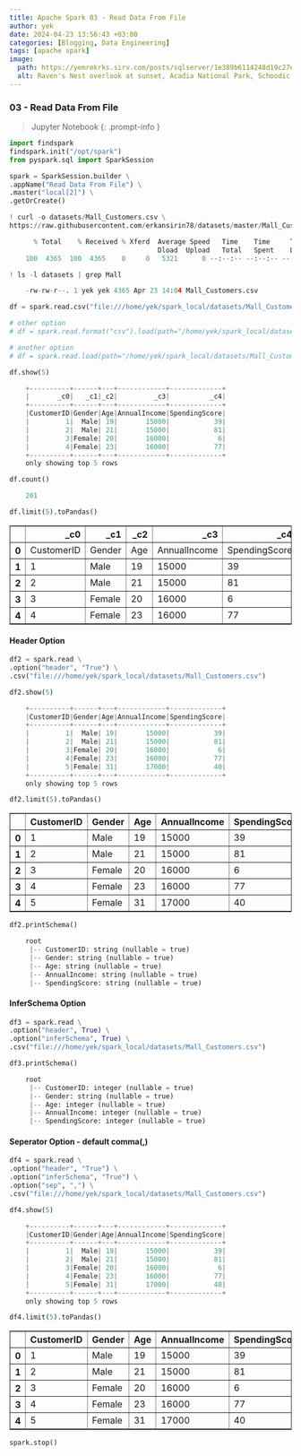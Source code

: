 ```yaml
---
title: Apache Spark 03 - Read Data From File
author: yek
date: 2024-04-23 13:56:43 +03:00
categories: [Blogging, Data Engineering]
tags: [apache spark]
image:
  path: https://yemrekrks.sirv.com/posts/sqlserver/1e389b6114248d19c27e1b6c2eeecd4d.jpg
  alt: Raven's Nest overlook at sunset, Acadia National Park, Schoodic Peninsula, Maine, USA
---
```


<style>
r { color: Crimson }
bl { color: CornflowerBlue }
y { color: Gold }
g { color: SpringGreen }
o { color: OrangeRed }
m { color: Magenta }
</style>

### 03 - Read Data From File
> Jupyter Notebook
{: .prompt-info }


```python
import findspark
findspark.init("/opt/spark")
from pyspark.sql import SparkSession
```

```python
spark = SparkSession.builder \
.appName("Read Data From File") \
.master("local[2]") \
.getOrCreate()
```

```python
! curl -o datasets/Mall_Customers.csv \
https://raw.githubusercontent.com/erkansirin78/datasets/master/Mall_Customers.csv

      % Total    % Received % Xferd  Average Speed   Time    Time     Time  Current
                                     Dload  Upload   Total   Spent    Left  Speed
    100  4365  100  4365    0     0   5321      0 --:--:-- --:--:-- --:--:--  5336
```

```python
! ls -l datasets | grep Mall

    -rw-rw-r--. 1 yek yek 4365 Apr 23 14:04 Mall_Customers.csv
```

```python
df = spark.read.csv("file:///home/yek/spark_local/datasets/Mall_Customers.csv")

# other option
# df = spark.read.format("csv").load(path="/home/yek/spark_local/datasets/Mall_Customers.csv")

# another option
# df = spark.read.load(path="/home/yek/spark_local/datasets/Mall_Customers.csv", format="csv", header=True, inferShema=True)
```

```python
df.show(5)

    +----------+------+---+------------+-------------+
    |       _c0|   _c1|_c2|         _c3|          _c4|
    +----------+------+---+------------+-------------+
    |CustomerID|Gender|Age|AnnualIncome|SpendingScore|
    |         1|  Male| 19|       15000|           39|
    |         2|  Male| 21|       15000|           81|
    |         3|Female| 20|       16000|            6|
    |         4|Female| 23|       16000|           77|
    +----------+------+---+------------+-------------+
    only showing top 5 rows

```

```python
df.count()

    201
```


```python
df.limit(5).toPandas()
```

<div>
<style scoped>
    .dataframe tbody tr th:only-of-type {
        vertical-align: middle;
    }
    .dataframe tbody tr th {
        vertical-align: top;
    }
    .dataframe thead th {
        text-align: right;
    }
</style>
<table border="1" class="dataframe">
  <thead>
    <tr style="text-align: right;">
      <th></th>
      <th>_c0</th>
      <th>_c1</th>
      <th>_c2</th>
      <th>_c3</th>
      <th>_c4</th>
    </tr>
  </thead>
  <tbody>
    <tr>
      <th>0</th>
      <td>CustomerID</td>
      <td>Gender</td>
      <td>Age</td>
      <td>AnnualIncome</td>
      <td>SpendingScore</td>
    </tr>
    <tr>
      <th>1</th>
      <td>1</td>
      <td>Male</td>
      <td>19</td>
      <td>15000</td>
      <td>39</td>
    </tr>
    <tr>
      <th>2</th>
      <td>2</td>
      <td>Male</td>
      <td>21</td>
      <td>15000</td>
      <td>81</td>
    </tr>
    <tr>
      <th>3</th>
      <td>3</td>
      <td>Female</td>
      <td>20</td>
      <td>16000</td>
      <td>6</td>
    </tr>
    <tr>
      <th>4</th>
      <td>4</td>
      <td>Female</td>
      <td>23</td>
      <td>16000</td>
      <td>77</td>
    </tr>
  </tbody>
</table>
</div>


#### Header Option

```python
df2 = spark.read \
.option("header", "True") \
.csv("file:///home/yek/spark_local/datasets/Mall_Customers.csv")
```


```python
df2.show(5)

    +----------+------+---+------------+-------------+
    |CustomerID|Gender|Age|AnnualIncome|SpendingScore|
    +----------+------+---+------------+-------------+
    |         1|  Male| 19|       15000|           39|
    |         2|  Male| 21|       15000|           81|
    |         3|Female| 20|       16000|            6|
    |         4|Female| 23|       16000|           77|
    |         5|Female| 31|       17000|           40|
    +----------+------+---+------------+-------------+
    only showing top 5 rows

```

```python
df2.limit(5).toPandas()
```

<div>
<style scoped>
    .dataframe tbody tr th:only-of-type {
        vertical-align: middle;
    }
    .dataframe tbody tr th {
        vertical-align: top;
    }
    .dataframe thead th {
        text-align: right;
    }
</style>
<table border="1" class="dataframe">
  <thead>
    <tr style="text-align: right;">
      <th></th>
      <th>CustomerID</th>
      <th>Gender</th>
      <th>Age</th>
      <th>AnnualIncome</th>
      <th>SpendingScore</th>
    </tr>
  </thead>
  <tbody>
    <tr>
      <th>0</th>
      <td>1</td>
      <td>Male</td>
      <td>19</td>
      <td>15000</td>
      <td>39</td>
    </tr>
    <tr>
      <th>1</th>
      <td>2</td>
      <td>Male</td>
      <td>21</td>
      <td>15000</td>
      <td>81</td>
    </tr>
    <tr>
      <th>2</th>
      <td>3</td>
      <td>Female</td>
      <td>20</td>
      <td>16000</td>
      <td>6</td>
    </tr>
    <tr>
      <th>3</th>
      <td>4</td>
      <td>Female</td>
      <td>23</td>
      <td>16000</td>
      <td>77</td>
    </tr>
    <tr>
      <th>4</th>
      <td>5</td>
      <td>Female</td>
      <td>31</td>
      <td>17000</td>
      <td>40</td>
    </tr>
  </tbody>
</table>
</div>


```python
df2.printSchema()

    root
     |-- CustomerID: string (nullable = true)
     |-- Gender: string (nullable = true)
     |-- Age: string (nullable = true)
     |-- AnnualIncome: string (nullable = true)
     |-- SpendingScore: string (nullable = true)

```

#### InferSchema Option

```python
df3 = spark.read \
.option("header", True) \
.option("inferSchema", True) \
.csv("file:///home/yek/spark_local/datasets/Mall_Customers.csv")
```

```python
df3.printSchema()

    root
     |-- CustomerID: integer (nullable = true)
     |-- Gender: string (nullable = true)
     |-- Age: integer (nullable = true)
     |-- AnnualIncome: integer (nullable = true)
     |-- SpendingScore: integer (nullable = true)

```

#### Seperator Option - default comma(,)

```python
df4 = spark.read \
.option("header", "True") \
.option("inferSchema", "True") \
.option("sep", ",") \
.csv("file:///home/yek/spark_local/datasets/Mall_Customers.csv")
```

```python
df4.show(5)

    +----------+------+---+------------+-------------+
    |CustomerID|Gender|Age|AnnualIncome|SpendingScore|
    +----------+------+---+------------+-------------+
    |         1|  Male| 19|       15000|           39|
    |         2|  Male| 21|       15000|           81|
    |         3|Female| 20|       16000|            6|
    |         4|Female| 23|       16000|           77|
    |         5|Female| 31|       17000|           40|
    +----------+------+---+------------+-------------+
    only showing top 5 rows

```

```python
df4.limit(5).toPandas()
```

<div>
<style scoped>
    .dataframe tbody tr th:only-of-type {
        vertical-align: middle;
    }
    .dataframe tbody tr th {
        vertical-align: top;
    }
    .dataframe thead th {
        text-align: right;
    }
</style>
<table border="1" class="dataframe">
  <thead>
    <tr style="text-align: right;">
      <th></th>
      <th>CustomerID</th>
      <th>Gender</th>
      <th>Age</th>
      <th>AnnualIncome</th>
      <th>SpendingScore</th>
    </tr>
  </thead>
  <tbody>
    <tr>
      <th>0</th>
      <td>1</td>
      <td>Male</td>
      <td>19</td>
      <td>15000</td>
      <td>39</td>
    </tr>
    <tr>
      <th>1</th>
      <td>2</td>
      <td>Male</td>
      <td>21</td>
      <td>15000</td>
      <td>81</td>
    </tr>
    <tr>
      <th>2</th>
      <td>3</td>
      <td>Female</td>
      <td>20</td>
      <td>16000</td>
      <td>6</td>
    </tr>
    <tr>
      <th>3</th>
      <td>4</td>
      <td>Female</td>
      <td>23</td>
      <td>16000</td>
      <td>77</td>
    </tr>
    <tr>
      <th>4</th>
      <td>5</td>
      <td>Female</td>
      <td>31</td>
      <td>17000</td>
      <td>40</td>
    </tr>
  </tbody>
</table>
</div>


```python
spark.stop()
```
